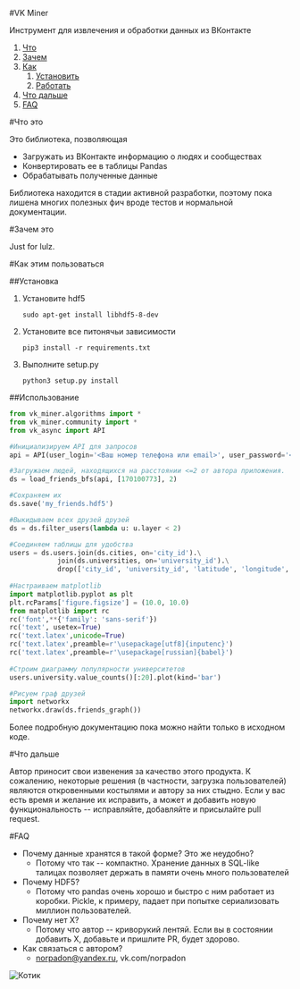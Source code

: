 #VK Miner

Инструмент для извлечения и обработки данных из ВКонтакте

1.  [Что](#что-это)
2.  [Зачем](#зачем-это)
3.  [Как](#как-этим-пользоваться)
    1.  [Установить](#установка)
    2.  [Работать](#использование)
4.  [Что дальше](#что-дальше)
5. [FAQ](#faq)

#Что это

Это библиотека, позволяющая

* Загружать из ВКонтакте информацию о людях и сообществах
* Конвертировать ее в таблицы Pandas
* Обрабатывать полученные данные

Библиотека находится в стадии активной разработки, поэтому пока лишена многих полезных фич вроде тестов и нормальной документации.

#Зачем это

Just for lulz.

#Как этим пользоваться

##Установка

1.  Установите hdf5
    ```
    sudo apt-get install libhdf5-8-dev
    ```
2.  Установите все питонячьи зависимости
    ```
    pip3 install -r requirements.txt
    ```
3.  Выполните setup.py
    ```
    python3 setup.py install
    ```
    
##Использование

```python
from vk_miner.algorithms import *
from vk_miner.community import *
from vk_async import API

#Инициализируем API для запросов
api = API(user_login='<Ваш номер телефона или email>', user_password='<Ваш пароль>', app_ids=[<Список ваших приложений>])

#Загружаем людей, находящихся на расстоянии <=2 от автора приложения.
ds = load_friends_bfs(api, [170100773], 2)

#Сохраняем их
ds.save('my_friends.hdf5')

#Выкидываем всех друзей друзей
ds = ds.filter_users(lambda u: u.layer < 2)

#Соединяем таблицы для удобства
users = ds.users.join(ds.cities, on='city_id').\
            join(ds.universities, on='university_id').\
            drop(['city_id', 'university_id', 'latitude', 'longitude', 'last_seen'], axis=1)
           
#Настраиваем matplotlib
import matplotlib.pyplot as plt
plt.rcParams['figure.figsize'] = (10.0, 10.0)
from matplotlib import rc
rc('font',**{'family': 'sans-serif'})
rc('text', usetex=True)
rc('text.latex',unicode=True)
rc('text.latex',preamble=r'\usepackage[utf8]{inputenc}')
rc('text.latex',preamble=r'\usepackage[russian]{babel}')
            
#Строим диаграмму популярности университетов
users.university.value_counts()[:20].plot(kind='bar')

#Рисуем граф друзей
import networkx
networkx.draw(ds.friends_graph())
```

Более подробную документацию пока можно найти только в исходном коде.

#Что дальше

Автор приносит свои извенения за качество этого продукта.
К сожалению, некоторые решения (в частности, загрузка пользователей) являются откровенными костылями и автору за них стыдно.
Если у вас есть время и желание их исправить, а может и добавить новую функциональность -- исправляйте, добавляйте и присылайте pull request.

#FAQ

* Почему данные хранятся в такой форме? Это же неудобно?
    * Потому что так -- компактно. Хранение данных в SQL-like талицах позволяет держать в памяти очень много пользователей
* Почему HDF5?
    * Потому что pandas очень хорошо и быстро с ним работает из коробки. Pickle, к примеру, падает при попытке сериализовать миллион пользователей.
* Почему нет X?
    * Потому что автор -- криворукий лентяй. Если вы в состоянии добавить X, добавьте и пришлите PR, будет здорово.
* Как связаться с автором?
    * norpadon@yandex.ru, vk.com/norpadon
    
![Котик](https://pp.vk.me/c624526/v624526773/417a6/fGsVuC7sXyc.jpg)
